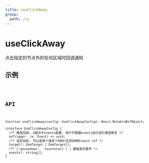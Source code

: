```yaml
---
title: useClickAway
group:
  path: /ui
---
```


# useClickAway

点击指定的节点外的任何区域时回调通知

## 示例

<code src="./useClickAway.demo.tsx" />

## API 

```tsx | pure
function useClickAway(config: UseClickAwayConfig): React.MutableRefObject;

interface UseClickAwayConfig {
  /** 触发回调, e取决于events配置, 用户可根据events自行进行类型断言 */
  onTrigger: (e: Event) => void;
  /** 监听目标, 可以是单个或多个DOM/包含DOM的react ref */
  target?: DomTarget | DomTarget[];
  /** ['mousedown', 'touchstart'] | 要触发的事件 */
  events?: string[];
}
```
